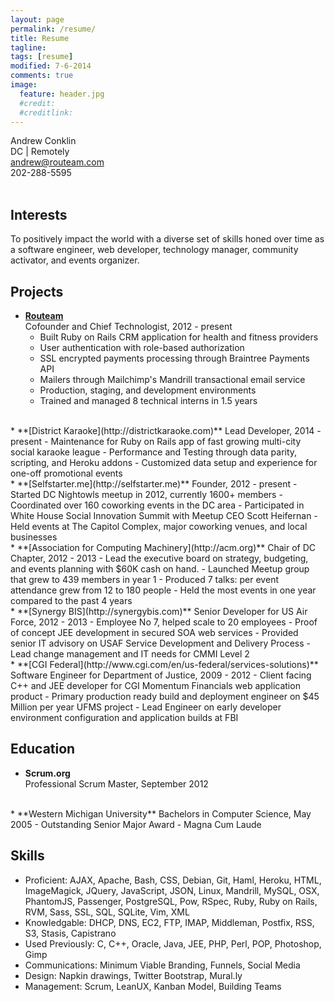 ```yaml
---
layout: page
permalink: /resume/
title: Resume
tagline:
tags: [resume]
modified: 7-6-2014
comments: true
image:
  feature: header.jpg
  #credit:
  #creditlink:
---
```


Andrew Conklin  
DC | Remotely  
[andrew@routeam.com](mailto:andrew@routeam.com)  
202-288-5595  
<br />
<!-- [Download PDF](../andrewconklin-resume.pdf) -->

Interests
---------
To positively impact the world with a diverse set of skills honed over time as a software engineer, web developer, technology manager, community activator, and events organizer.


Projects
--------

*   **[Routeam](http://routeam.com)**  
    Cofounder and Chief Technologist, 2012 - present  
    -   Built Ruby on Rails CRM application for health and fitness providers  
    -   User authentication with role-based authorization  
    -   SSL encrypted payments processing through Braintree Payments API
    -   Mailers through Mailchimp's Mandrill transactional email service
    -   Production, staging, and development environments
    -   Trained and managed 8 technical interns in 1.5 years
<br>
*   **[District Karaoke](http://districtkaraoke.com)**  
    Lead Developer, 2014 - present  
    -   Maintenance for Ruby on Rails app of fast growing multi-city social karaoke league  
    -   Performance and Testing through data parity, scripting, and Heroku addons  
    -   Customized data setup and experience for one-off promotional events  
<br>
*   **[Selfstarter.me](http://selfstarter.me)**  
    Founder, 2012 - present  
    -   Started DC Nightowls meetup in 2012, currently 1600+ members  
    -   Coordinated over 160 coworking events in the DC area  
    -   Participated in White House Social Innovation Summit with Meetup CEO Scott Heifernan  
    -   Held events at The Capitol Complex, major coworking venues, and local businesses  
<br>
*   **[Association for Computing Machinery](http://acm.org)**  
    Chair of DC Chapter, 2012 - 2013  
    -   Lead the executive board on strategy, budgeting, and events planning with $60K cash on hand.  
    -   Launched Meetup group that grew to 439 members in year 1  
    -   Produced 7 talks: per event attendance grew from 12 to 180 people  
    -   Held the most events in one year compared to the past 4 years  
<br>
*   **[Synergy BIS](http://synergybis.com)**  
    Senior Developer for US Air Force, 2012 - 2013  
    -   Employee No 7, helped scale to 20 employees  
    -   Proof of concept JEE development in secured SOA web services  
    -   Provided senior IT advisory on USAF Service Development and Delivery Process  
    -   Lead change management and IT needs for CMMI Level 2  
<br>
*   **[CGI Federal](http://www.cgi.com/en/us-federal/services-solutions)**  
    Software Engineer for Department of Justice, 2009 - 2012  
    -   Client facing C++ and JEE developer for CGI Momentum Financials web application product  
    -   Primary production ready build and deployment engineer on $45 Million per year UFMS project  
    -   Lead Engineer on early developer environment configuration and application builds at FBI

Education
---------

*   **Scrum.org**  
    Professional Scrum Master, September 2012  
<br>
*   **Western Michigan University**  
    Bachelors in Computer Science, May 2005  
    - Outstanding Senior Major Award  
    - Magna Cum Laude


Skills
------

*   Proficient: AJAX, Apache, Bash, CSS, Debian, Git, Haml, Heroku, HTML, ImageMagick, JQuery, JavaScript, JSON, Linux, Mandrill, MySQL, OSX, PhantomJS, Passenger, PostgreSQL, Pow, RSpec, Ruby, Ruby on Rails, RVM, Sass, SSL, SQL, SQLite, Vim, XML  
*   Knowledgable: DHCP, DNS, EC2, FTP, IMAP, Middleman, Postfix, RSS, S3, Stasis, Capistrano  
*   Used Previously: C, C++, Oracle, Java, JEE, PHP, Perl, POP, Photoshop, Gimp  
*   Communications: Minimum Viable Branding, Funnels, Social Media  
*   Design: Napkin drawings, Twitter Bootstrap, Mural.ly  
*   Management: Scrum, LeanUX, Kanban Model, Building Teams  
